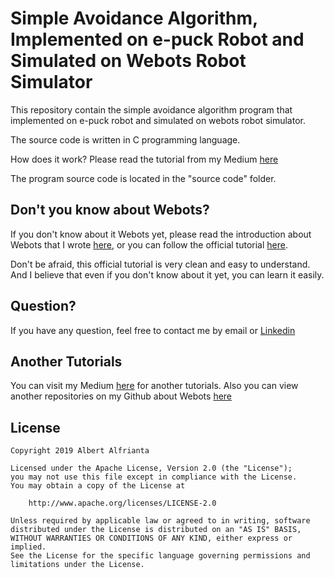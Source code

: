 # Simple Avoidance Algorithm, Implemented on e-puck Robot and Simulated on Webots Robot Simulator

This repository contain the simple avoidance algorithm program that implemented on e-puck robot and simulated on webots robot simulator.

The source code is written in C programming language.

How does it work? Please read the tutorial from my Medium [here](https://medium.com/@albert.brucelee/simple-avoidance-algorithm-implemented-on-e-puck-robot-and-simulated-on-webots-robot-simulator-3143c096d285)

The program source code is located in the "source code" folder.

## Don't you know about Webots?

If you don't know about it Webots yet, please read the introduction about Webots that I wrote [here](https://medium.com/@albert.brucelee/introduction-to-webots-robot-simulator-and-e-puck-robot-8a2e2b5d22a9), 
or you can follow the official tutorial [here](https://cyberbotics.com/doc/guide/tutorials).

Don't be afraid, this official tutorial is very clean and easy to understand. And I believe that even if you don't know about it yet, you can learn it easily.

## Question?

If you have any question, feel free to contact me by email or [Linkedin](https://www.linkedin.com/in/albert-alfrianta/)

## Another Tutorials
You can visit my Medium [here](https://medium.com/@albert.brucelee) for another tutorials.
Also you can view another repositories on my Github about Webots [here](https://github.com/albertbrucelee/webots-e-puck_robot)

## License

```
Copyright 2019 Albert Alfrianta

Licensed under the Apache License, Version 2.0 (the "License");
you may not use this file except in compliance with the License.
You may obtain a copy of the License at

    http://www.apache.org/licenses/LICENSE-2.0

Unless required by applicable law or agreed to in writing, software
distributed under the License is distributed on an "AS IS" BASIS,
WITHOUT WARRANTIES OR CONDITIONS OF ANY KIND, either express or implied.
See the License for the specific language governing permissions and
limitations under the License.
```
